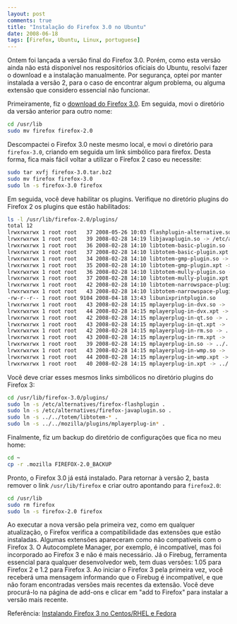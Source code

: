 ```yaml
---
layout: post
comments: true
title: "Instalação do Firefox 3.0 no Ubuntu"
date: 2008-06-18
tags: [Firefox, Ubuntu, Linux, portuguese]
---
```

Ontem foi lançada a versão final do Firefox 3.0. Porém, como esta versão ainda não está disponível nos respositórios oficiais do Ubuntu, resolvi fazer o download e a instalação manualmente. Por segurança, optei por manter instalada a versão 2, para o caso de encontrar algum problema, ou alguma extensão que considero essencial não funcionar.

Primeiramente, fiz o [download do Firefox 3.0](http://pt-br.www.mozilla.com/pt-BR/firefox/). Em seguida, movi o diretório da versão anterior para outro nome:

```sh
cd /usr/lib
sudo mv firefox firefox-2.0
```

Descompactei o Firefox 3.0 neste mesmo local, e movi o diretório para `firefox-3.0`, criando em seguida um link simbólico para firefox. Desta forma, fica mais fácil voltar a utilizar o Firefox 2 caso eu necessite:

```sh
sudo tar xvfj firefox-3.0.tar.bz2
sudo mv firefox firefox-3.0
sudo ln -s firefox-3.0 firefox
```

Em seguida, você deve habilitar os plugins. Verifique no diretório plugins do Firefox 2 os plugins que estão habilitados:

```sh
ls -l /usr/lib/firefox-2.0/plugins/
total 12
lrwxrwxrwx 1 root root   37 2008-05-26 10:03 flashplugin-alternative.so -> /etc/alternatives/firefox-flashplugin
lrwxrwxrwx 1 root root   39 2008-02-28 14:19 libjavaplugin.so -> /etc/alternatives/firefox-javaplugin.so
lrwxrwxrwx 1 root root   36 2008-02-28 14:10 libtotem-basic-plugin.so -> ../../totem/libtotem-basic-plugin.so
lrwxrwxrwx 1 root root   37 2008-02-28 14:10 libtotem-basic-plugin.xpt -> ../../totem/libtotem-basic-plugin.xpt
lrwxrwxrwx 1 root root   34 2008-02-28 14:10 libtotem-gmp-plugin.so -> ../../totem/libtotem-gmp-plugin.so
lrwxrwxrwx 1 root root   35 2008-02-28 14:10 libtotem-gmp-plugin.xpt -> ../../totem/libtotem-gmp-plugin.xpt
lrwxrwxrwx 1 root root   36 2008-02-28 14:10 libtotem-mully-plugin.so -> ../../totem/libtotem-mully-plugin.so
lrwxrwxrwx 1 root root   37 2008-02-28 14:10 libtotem-mully-plugin.xpt -> ../../totem/libtotem-mully-plugin.xpt
lrwxrwxrwx 1 root root   42 2008-02-28 14:10 libtotem-narrowspace-plugin.so -> ../../totem/libtotem-narrowspace-plugin.so
lrwxrwxrwx 1 root root   43 2008-02-28 14:10 libtotem-narrowspace-plugin.xpt -> ../../totem/libtotem-narrowspace-plugin.xpt
-rw-r--r-- 1 root root 9104 2008-04-18 13:43 libunixprintplugin.so
lrwxrwxrwx 1 root root   43 2008-02-28 14:15 mplayerplug-in-dvx.so -> ../../mozilla/plugins/mplayerplug-in-dvx.so
lrwxrwxrwx 1 root root   44 2008-02-28 14:15 mplayerplug-in-dvx.xpt -> ../../mozilla/plugins/mplayerplug-in-dvx.xpt
lrwxrwxrwx 1 root root   42 2008-02-28 14:15 mplayerplug-in-qt.so -> ../../mozilla/plugins/mplayerplug-in-qt.so
lrwxrwxrwx 1 root root   43 2008-02-28 14:15 mplayerplug-in-qt.xpt -> ../../mozilla/plugins/mplayerplug-in-qt.xpt
lrwxrwxrwx 1 root root   42 2008-02-28 14:15 mplayerplug-in-rm.so -> ../../mozilla/plugins/mplayerplug-in-rm.so
lrwxrwxrwx 1 root root   43 2008-02-28 14:15 mplayerplug-in-rm.xpt -> ../../mozilla/plugins/mplayerplug-in-rm.xpt
lrwxrwxrwx 1 root root   39 2008-02-28 14:15 mplayerplug-in.so -> ../../mozilla/plugins/mplayerplug-in.so
lrwxrwxrwx 1 root root   43 2008-02-28 14:15 mplayerplug-in-wmp.so -> ../../mozilla/plugins/mplayerplug-in-wmp.so
lrwxrwxrwx 1 root root   44 2008-02-28 14:15 mplayerplug-in-wmp.xpt -> ../../mozilla/plugins/mplayerplug-in-wmp.xpt
lrwxrwxrwx 1 root root   40 2008-02-28 14:15 mplayerplug-in.xpt -> ../../mozilla/plugins/mplayerplug-in.xpt
```

Você deve criar esses mesmos links simbólicos no diretório plugins do Firefox 3:

```sh
cd /usr/lib/firefox-3.0/plugins/
sudo ln -s /etc/alternatives/firefox-flashplugin .
sudo ln -s /etc/alternatives/firefox-javaplugin.so .
sudo ln -s ../../totem/libtotem-* .
sudo ln -s ../../mozilla/plugins/mplayerplug-in* .
```

Finalmente, fiz um backup do diretório de configurações que fica no meu home:

```sh
cd ~
cp -r .mozilla FIREFOX-2.0_BACKUP
```

Pronto, o Firefox 3.0 já está instalado. Para retornar à versão 2, basta remover o link `/usr/lib/firefox` e criar outro apontando para `firefox2.0`:

```sh
cd /usr/lib
sudo rm firefox
sudo ln -s firefox-2.0 firefox
```

Ao executar a nova versão pela primeira vez, como em qualquer atualização, o Firefox verifica a compatibilidade das extensões que estão instaladas. Algumas extensões apareceram como não compatíveis com o Firefox 3. O Autocomplete Manager, por exemplo, é incompatível, mas foi incorporado ao Firefox 3 e não é mais necessário. Já o Firebug, ferramenta essencial para qualquer desenvolvedor web, tem duas versões: 1.05 para Firefox 2 e 1.2 para Firefox 3. Ao iniciar o Firefox 3 pela primeira vez, você receberá uma mensagem informando que o Firebug é incompatível, e que não foram encontradas versões mais recentes da extensão. Você deve procurá-lo na página de add-ons e clicar em "add to Firefox" para instalar a versão mais recente.

Referência: [Instalando Firefox 3 no Centos/RHEL e Fedora](http://marcellino.wordpress.com/2008/06/17/instando-firefox-3-no-centosrhel-e-fedora/)
